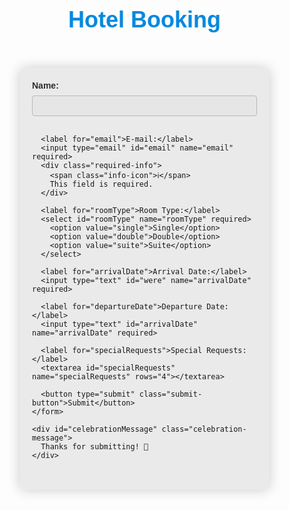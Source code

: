 
<html lang="en">
<head>
  <meta charset="UTF-8">
  <meta name="viewport" content="width=device-width, initial-scale=1.0">
  <title>Hotel Booking</title>
  <style>
    .Change-Web-Element-Example {
      display: none;
    }
    body {
      font-family: 'Arial', sans-serif;
      margin: 0;
      padding: 0;
      display: flex;
      flex-direction: column;
      align-items: center;
      justify-content: center;
      height: 100vh;
      background: url('your-hotel-background-image.jpg') center/cover no-repeat; /* Add your background image URL */
      filter: brightness(90%); /* Apply a slight blue tint to the background */
    }

    header {
      text-align: center;
      margin-bottom: 10px;
    }

    h1 {
      font-size: 36px;
      margin: 0;
      font-weight: bold;
      color: #000; /* Bold black heading color for better visibility on the background */
      font-family: 'Arial Black', sans-serif; /* Bold font style for the heading */
    }

    h2 {
      font-size: 16px;
      margin: 0;
      color: #ddd; /* Light gray color for subheading */
    }

    .login-container {
      background-color: rgba(255, 255, 255, 0.8); /* Semi-transparent white background */
      border-radius: 8px;
      box-shadow: 0 0 20px rgba(0, 0, 0, 0.2); /* Box shadow for the form */
      overflow: hidden;
      width: 400px;
      transform: translateY(0);
      transition: transform 0.5s ease-in-out;
    }

    .login-container:hover {
      transform: translateY(-10px); /* Add a subtle upward lift on hover */
    }

    form {
      padding: 20px;
      transition: transform 0.5s ease-in-out;
    }

    form.active {
      transform: translateX(-100%);
    }

    label {
      display: block;
      margin-bottom: 8px;
      color: #333;
      font-weight: bold; /* Bold font for labels */
    }

    input, select, textarea {
      width: 100%;
      padding: 8px;
      margin-bottom: 16px;
      box-sizing: border-box;
      border: 1px solid #ccc;
      border-radius: 4px;
      transition: border-color 0.3s ease-in-out;
      font-weight: bold; /* Bold font for input elements */
    }

    input:focus, select:focus, textarea:focus {
      border-color: #3498db;
    }

    .required-info {
      display: flex;
      align-items: center;
      color: #777;
      margin-bottom: 16px;
      font-weight: bold; /* Bold font for the info text */
    }

    .info-icon {
      margin-right: 8px;
      color: #f00;
    }

    .submit-button {
      background-color: #3498db; /* Button color */
      color: #fff; /* Button text color */
      padding: 10px 20px;
      border: none;
      border-radius: 4px;
      cursor: pointer;
      transition: background-color 0.3s ease-in-out;
      margin-right: 10px; /* Add margin for spacing between buttons */
      font-weight: bold; /* Bold font for buttons */
    }

    .submit-button:hover {
      background-color: #2980b9; /* Button color on hover */
    }

    .celebration-message {
      display: none;
      text-align: center;
      margin: 30px;
      color: #4CAF50; /* Green color for celebration message */
      font-size: 24px;
      font-weight: bold;
    }

    .celebration-animation {
      animation: bounce 1s infinite; /* Add a bounce animation */
    }

    @keyframes bounce {
      0%, 20%, 50%, 80%, 100% {
        transform: translateY(0);
      }
      40% {
        transform: translateY(-20px);
      }
      60% {
        transform: translateY(-10px);
      }
    }
  </style>
</head>
<body>
  <header>
    <h1 style="color: rgb(7, 152, 248); text-shadow: 1px 1px 1px rgba(255, 255, 255, 0.5);">Hotel Booking</h1>
</header>

  <div class="login-container">
    <form id="hotelLoginForm">
      <label for="name">Name:</label>
      <input type="text" id="name" name="name" required>

      <label for="email">E-mail:</label>
      <input type="email" id="email" name="email" required>
      <div class="required-info">
        <span class="info-icon">ℹ️</span>
        This field is required.
      </div>

      <label for="roomType">Room Type:</label>
      <select id="roomType" name="roomType" required>
        <option value="single">Single</option>
        <option value="double">Double</option>
        <option value="suite">Suite</option>
      </select>

      <label for="arrivalDate">Arrival Date:</label>
      <input type="text" id="were" name="arrivalDate" required>

      <label for="departureDate">Departure Date:</label>
      <input type="text" id="arrivalDate" name="arrivalDate" required>

      <label for="specialRequests">Special Requests:</label>
      <textarea id="specialRequests" name="specialRequests" rows="4"></textarea>

      <button type="submit" class="submit-button">Submit</button>
    </form>

    <div id="celebrationMessage" class="celebration-message">
      Thanks for submitting! 🎉
    </div>
  </div>

  <script>
    const form = document.getElementById('hotelLoginForm');
    const celebrationMessage = document.getElementById('celebrationMessage');

    form.addEventListener('submit', function (e) {
      e.preventDefault();
      form.classList.add('active');
      showCelebrationMessage();
    });

    function showCelebrationMessage() {
      // Hide the form
      form.style.display = 'none';

      // Show the celebration message
      celebrationMessage.style.display = 'block';
      celebrationMessage.classList.add('celebration-animation');
    }
  </script>
</body>
</html>
